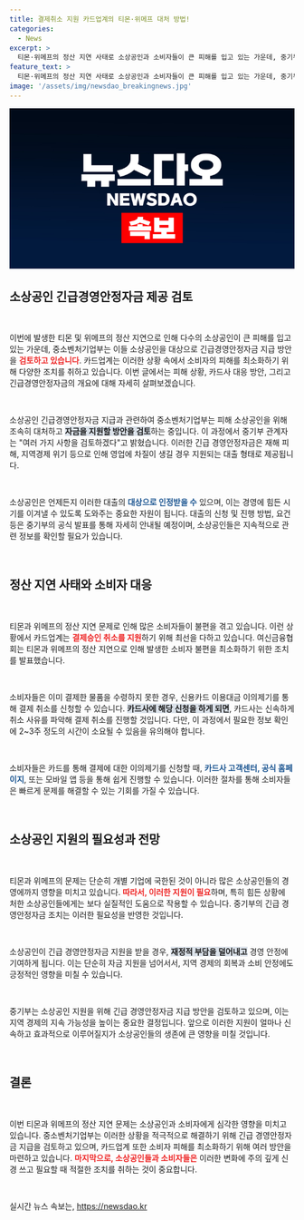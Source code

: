 ```yaml
---
title: 결제취소 지원 카드업계의 티몬·위메프 대처 방법!
categories:
  - News
excerpt: >
  티몬·위메프의 정산 지연 사태로 소상공인과 소비자들이 큰 피해를 입고 있는 가운데, 중기부가 긴급 경영안정자금 지급을 검토하고 있습니다. 소비자 불편 최소화를 위한 카드사 지원 방안도 주목받고 있습니다.
feature_text: >
  티몬·위메프의 정산 지연 사태로 소상공인과 소비자들이 큰 피해를 입고 있는 가운데, 중기부가 긴급 경영안정자금 지급을 검토하고 있습니다. 소비자 불편 최소화를 위한 카드사 지원 방안도 주목받고 있습니다.
image: '/assets/img/newsdao_breakingnews.jpg'
---
```


<p><img src="/assets/img/newsdao_breakingnews.jpg" alt="koreaapp 속보" /></p>

<h2 data-ke-size="size26">소상공인 긴급경영안정자금 제공 검토</h2>

<p data-ke-size="size16">&nbsp;</p>

<p>이번에 발생한 티몬 및 위메프의 정산 지연으로 인해 다수의 소상공인이 큰 피해를 입고 있는 가운데, 중소벤처기업부는 이들 소상공인을 대상으로 긴급경영안정자금 지급 방안을 <b><span style="color: #ee2323;">검토하고 있습니다</span></b>. 카드업계는 이러한 상황 속에서 소비자의 피해를 최소화하기 위해 다양한 조치를 취하고 있습니다. 이번 글에서는 피해 상황, 카드사 대응 방안, 그리고 긴급경영안정자금의 개요에 대해 자세히 살펴보겠습니다.</p>

<p data-ke-size="size16">&nbsp;</p>

<p>소상공인 긴급경영안정자금 지급과 관련하여 중소벤처기업부는 피해 소상공인을 위해 조속히 대처하고 <b><span style="background-color: #21538527;">자금을 지원할 방안을 검토</span></b>하는 중입니다. 이 과정에서 중기부 관계자는 "여러 가지 사항을 검토하겠다"고 밝혔습니다. 이러한 긴급 경영안정자금은 재해 피해, 지역경제 위기 등으로 인해 영업에 차질이 생길 경우 지원되는 대출 형태로 제공됩니다.</p>

<p data-ke-size="size16">&nbsp;</p>

<p>소상공인은 언제든지 이러한 대출의 <b><span style="color: #1a5490;">대상으로 인정받을 수</span></b> 있으며, 이는 경영에 힘든 시기를 이겨낼 수 있도록 도와주는 중요한 자원이 됩니다. 대출의 신청 및 진행 방법, 요건 등은 중기부의 공식 발표를 통해 자세히 안내될 예정이며, 소상공인들은 지속적으로 관련 정보를 확인할 필요가 있습니다.</p>

<p data-ke-size="size16">&nbsp;</p>

<h2 data-ke-size="size26">정산 지연 사태와 소비자 대응</h2>

<p data-ke-size="size16">&nbsp;</p>

<p>티몬과 위메프의 정산 지연 문제로 인해 많은 소비자들이 불편을 겪고 있습니다. 이런 상황에서 카드업계는 <b><span style="color: #ee2323;">결제승인 취소를 지원</span></b>하기 위해 최선을 다하고 있습니다. 여신금융협회는 티몬과 위메프의 정산 지연으로 인해 발생한 소비자 불편을 최소화하기 위한 조치를 발표했습니다.</p>

<p data-ke-size="size16">&nbsp;</p>

<p>소비자들은 이미 결제한 물품을 수령하지 못한 경우, 신용카드 이용대금 이의제기를 통해 결제 취소를 신청할 수 있습니다. <b><span style="background-color: #21538527;">카드사에 해당 신청을 하게 되면</span></b>, 카드사는 신속하게 취소 사유를 파악해 결제 취소를 진행할 것입니다. 다만, 이 과정에서 필요한 정보 확인에 2~3주 정도의 시간이 소요될 수 있음을 유의해야 합니다.</p>

<p data-ke-size="size16">&nbsp;</p>

<p>소비자들은 카드를 통해 결제에 대한 이의제기를 신청할 때, <b><span style="color: #1a5490;">카드사 고객센터, 공식 홈페이지</span></b>, 또는 모바일 앱 등을 통해 쉽게 진행할 수 있습니다. 이러한 절차를 통해 소비자들은 빠르게 문제를 해결할 수 있는 기회를 가질 수 있습니다.</p>

<p data-ke-size="size16">&nbsp;</p>

<h2 data-ke-size="size26">소상공인 지원의 필요성과 전망</h2>

<p data-ke-size="size16">&nbsp;</p>

<p>티몬과 위메프의 문제는 단순히 개별 기업에 국한된 것이 아니라 많은 소상공인들의 경영에까지 영향을 미치고 있습니다. <b><span style="color: #ee2323;">따라서, 이러한 지원이 필요</span></b>하며, 특히 힘든 상황에 처한 소상공인들에게는 보다 실질적인 도움으로 작용할 수 있습니다. 중기부의 긴급 경영안정자금 조치는 이러한 필요성을 반영한 것입니다.</p>

<p data-ke-size="size16">&nbsp;</p>

<p>소상공인이 긴급 경영안정자금 지원을 받을 경우, <b><span style="background-color: #21538527;">재정적 부담을 덜어내고</span></b> 경영 안정에 기여하게 됩니다. 이는 단순히 자금 지원을 넘어서서, 지역 경제의 회복과 소비 안정에도 긍정적인 영향을 미칠 수 있습니다.</p>

<p data-ke-size="size16">&nbsp;</p>

<p>중기부는 소상공인 지원을 위해 긴급 경영안정자금 지급 방안을 검토하고 있으며, 이는 지역 경제의 지속 가능성을 높이는 중요한 결정입니다. 앞으로 이러한 지원이 얼마나 신속하고 효과적으로 이루어질지가 소상공인들의 생존에 큰 영향을 미칠 것입니다.</p>

<p data-ke-size="size16">&nbsp;</p>

<h2 data-ke-size="size26">결론</h2>

<p data-ke-size="size16">&nbsp;</p>

<p>이번 티몬과 위메프의 정산 지연 문제는 소상공인과 소비자에게 심각한 영향을 미치고 있습니다. 중소벤처기업부는 이러한 상황을 적극적으로 해결하기 위해 긴급 경영안정자금 지급을 검토하고 있으며, 카드업계 또한 소비자 피해를 최소화하기 위해 여러 방안을 마련하고 있습니다. <b><span style="color: #ee2323;">마지막으로, 소상공인들과 소비자들은</span></b> 이러한 변화에 주의 깊게 신경 쓰고 필요할 때 적절한 조치를 취하는 것이 중요합니다.</p>

<p data-ke-size="size16">&nbsp;</p>
실시간 뉴스 속보는, <a href="https://newsdao.kr" rel="dofollow">https://newsdao.kr</a>


